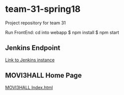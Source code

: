 # team-31-spring18
Project repository for team 31

Run FrontEnd:
cd into webapp
$ npm install
$ npm start

## Jenkins Endpoint
[Link to Jenkins instance](http://ec2-18-219-109-43.us-east-2.compute.amazonaws.com:8080)

## MOVI3HALL Home Page
[MOVI3HALL Index.html](http://movi3hall.cs4500.com2.s3-website.us-east-2.amazonaws.com/)
